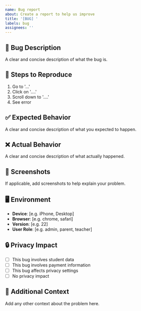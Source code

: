```yaml
---
name: Bug report
about: Create a report to help us improve
title: '[BUG] '
labels: bug
assignees: ''
---
```


## 🐛 Bug Description
A clear and concise description of what the bug is.

## 🔄 Steps to Reproduce
1. Go to '...'
2. Click on '....'
3. Scroll down to '....'
4. See error

## ✅ Expected Behavior
A clear and concise description of what you expected to happen.

## ❌ Actual Behavior
A clear and concise description of what actually happened.

## 📸 Screenshots
If applicable, add screenshots to help explain your problem.

## 🖥️ Environment
- **Device**: [e.g. iPhone, Desktop]
- **Browser**: [e.g. chrome, safari]
- **Version**: [e.g. 22]
- **User Role**: [e.g. admin, parent, teacher]

## 🔒 Privacy Impact
- [ ] This bug involves student data
- [ ] This bug involves payment information  
- [ ] This bug affects privacy settings
- [ ] No privacy impact

## 📝 Additional Context
Add any other context about the problem here.